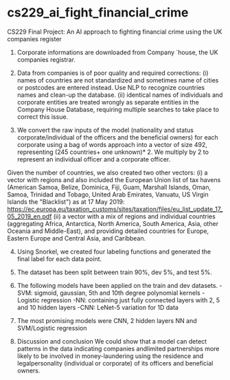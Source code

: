 # cs229_ai_fight_financial_crime
CS229 Final Project: An AI approach to fighting financial crime using the UK companies register

1. Corporate informations are downloaded from Company `house, the UK companies registrar.

2. Data from companies is of poor quality and required corrections:
(i) names  of countries are not standardized and sometimes name of cities or postcodes are entered instead. Use NLP  to recognize countries names and clean-up the database.
(ii) identical names of individuals and corporate entities are treated wrongly as separate entities in the Company House Database, requiring multiple searches to take place to correct this issue.

3. We convert  the raw inputs of the model (nationality and status corporate/individual of the officers and the beneficial owners) for each corporate using a bag of words approach into a vector of size 492, representing (245 countries+ one unknown)* 2. We multiply by 2 to represent an individual officer and a corporate officer.

Given the number of countries, we also created two other vectors:
(i) a vector with regions and also included the European Union list of tax havens (American Samoa, Belize, Dominica, Fiji, Guam, Marshall Islands, Oman, Samoa, Trinidad and Tobago, United Arab Emirates, Vanuatu,
US Virgin Islands the "Blacklist") as at 17 May 2019: https://ec.europa.eu/taxation_customs/sites/taxation/files/eu_list_update_17_05_2019_en.pdf
(ii) a vector with a mix of regions and individual countries (aggregating Africa, Antarctica, North America, South America, Asia, other Oceania and Middle-East), and providing detailed countries for Europe, Eastern Europe and Central Asia, and Caribbean.

4. Using Snorkel, we created four labeling functions and generated the final label for each data point.
  
5. The dataset has been split between train  90%, dev 5%, and test 5%.

6. The following models have been applied on the train and dev datasets.
-SVM: sigmoid, gaussian, 5th and 10th degree polynomial kernels
-Logistic regression
-NN: containing just fully connected layers with 2, 5 and 10 hidden layers
-CNN: LeNet-5 variation for 1D data 

7. The most promising models were CNN, 2 hidden layers NN and SVM/Logistic regression

9. Discussion and conclusion
We could show that a model can detect patterns in the data indicating companies andlimited partnerships more likely to be involved in money-laundering using the residence and legalpersonality (individual or corporate) of its officers and beneficial owners. 
